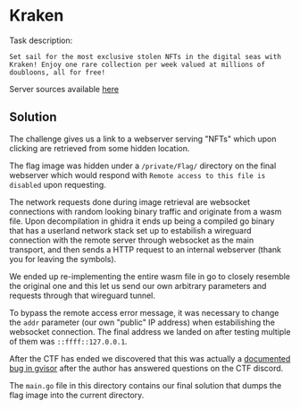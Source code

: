 # Kraken
Task description:
```
Set sail for the most exclusive stolen NFTs in the digital seas with Kraken! Enjoy one rare collection per week valued at millions of doubloons, all for free!
```

Server sources available [here](https://github.com/luker983/kraken/)

## Solution
The challenge gives us a link to a webserver serving "NFTs" which upon clicking are retrieved from some hidden location.

The flag image was hidden under a `/private/Flag/` directory on the final webserver which would respond with `Remote access to this file is disabled` upon requesting.

The network requests done during image retrieval are websocket connections with random looking binary traffic and originate from a wasm file. Upon decompilation in ghidra it ends up being a compiled go binary that has a userland network stack set up to estabilish a wireguard connection with the remote server through websocket as the main transport, and then sends a HTTP request to an internal webserver (thank you for leaving the symbols).

We ended up re-implementing the entire wasm file in go to closely resemble the original one and this let us send our own arbitrary parameters and requests through that wireguard tunnel.

To bypass the remote access error message, it was necessary to change the `addr` parameter (our own "public" IP address) when estabilishing the websocket connection. The final address we landed on after testing multiple of them was `::ffff::127.0.0.1`.

After the CTF has ended we discovered that this was actually a [documented bug in gvisor](https://github.com/luker983/kraken/blob/main/README.md#about-spoilers) after the author has answered questions on the CTF discord.

The `main.go` file in this directory contains our final solution that dumps the flag image into the current directory.
